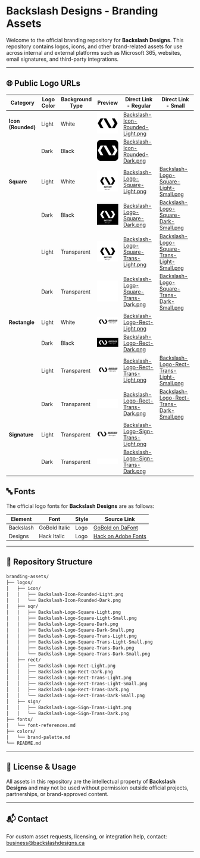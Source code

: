 
# Backslash Designs - Branding Assets

Welcome to the official branding repository for **Backslash Designs**. This repository contains logos, icons, and other brand-related assets for use across internal and external platforms such as Microsoft 365, websites, email signatures, and third-party integrations.

---

## 🌐 Public Logo URLs

| Category           | Logo Color | Background Type | Preview                                                                     | Direct Link - Regular                                                                                                                                         | Direct Link - Small                                                                                                                                                       |
|--------------------|------------|------------------|------------------------------------------------------------------------------|---------------------------------------------------------------------------------------------------------------------------------------------------------------|---------------------------------------------------------------------------------------------------------------------------------------------------------------------------|
| **Icon (Rounded)** | Light      | White            | <img src="logos/icon/Backslash-Icon-Rounded-Light.png" width="100"/>         | [Backslash-Icon-Rounded-Light.png](https://raw.githubusercontent.com/Backslash-Designs/branding/main/logos/icon/Backslash-Icon-Rounded-Light.png)            |                                                                                                                                                                           |
|                    | Dark       | Black            | <img src="logos/icon/Backslash-Icon-Rounded-Dark.png" width="100"/>          | [Backslash-Icon-Rounded-Dark.png](https://raw.githubusercontent.com/Backslash-Designs/branding/main/logos/icon/Backslash-Icon-Rounded-Dark.png)              |                                                                                                                                                                           |
| **Square**         | Light      | White            | <img src="logos/sqr/Backslash-Logo-Square-Light.png" width="100"/>          | [Backslash-Logo-Square-Light.png](https://raw.githubusercontent.com/Backslash-Designs/branding/main/logos/sqr/Backslash-Logo-Square-Light.png)              | [Backslash-Logo-Square-Light-Small.png](https://raw.githubusercontent.com/Backslash-Designs/branding/main/logos/sqr/Backslash-Logo-Square-Light-Small.png)              |
|                    | Dark       | Black            | <img src="logos/sqr/Backslash-Logo-Square-Dark.png" width="100"/>           | [Backslash-Logo-Square-Dark.png](https://raw.githubusercontent.com/Backslash-Designs/branding/main/logos/sqr/Backslash-Logo-Square-Dark.png)                | [Backslash-Logo-Square-Dark-Small.png](https://raw.githubusercontent.com/Backslash-Designs/branding/main/logos/sqr/Backslash-Logo-Square-Dark-Small.png)                |
|                    | Light      | Transparent      | <img src="logos/sqr/Backslash-Logo-Square-Trans-Light.png" width="100"/>    | [Backslash-Logo-Square-Trans-Light.png](https://raw.githubusercontent.com/Backslash-Designs/branding/main/logos/sqr/Backslash-Logo-Square-Trans-Light.png)  | [Backslash-Logo-Square-Trans-Light-Small.png](https://raw.githubusercontent.com/Backslash-Designs/branding/main/logos/sqr/Backslash-Logo-Square-Trans-Light-Small.png)  |
|                    | Dark       | Transparent      | <img src="logos/sqr/Backslash-Logo-Square-Trans-Dark.png" width="100"/>     | [Backslash-Logo-Square-Trans-Dark.png](https://raw.githubusercontent.com/Backslash-Designs/branding/main/logos/sqr/Backslash-Logo-Square-Trans-Dark.png)    | [Backslash-Logo-Square-Trans-Dark-Small.png](https://raw.githubusercontent.com/Backslash-Designs/branding/main/logos/sqr/Backslash-Logo-Square-Trans-Dark-Small.png)    |
| **Rectangle**      | Light      | White            | <img src="logos/rect/Backslash-Logo-Rect-Light.png" width="100"/>            | [Backslash-Logo-Rect-Light.png](https://raw.githubusercontent.com/Backslash-Designs/branding/main/logos/rect/Backslash-Logo-Rect-Light.png)                  |                                                                                                                                                                           |
|                    | Dark       | Black            | <img src="logos/rect/Backslash-Logo-Rect-Dark.png" width="100"/>             | [Backslash-Logo-Rect-Dark.png](https://raw.githubusercontent.com/Backslash-Designs/branding/main/logos/rect/Backslash-Logo-Rect-Dark.png)                     |                                                                                                                                                                           |
|                    | Light      | Transparent      | <img src="logos/rect/Backslash-Logo-Rect-Trans-Light.png" width="100"/>      | [Backslash-Logo-Rect-Trans-Light.png](https://raw.githubusercontent.com/Backslash-Designs/branding/main/logos/rect/Backslash-Logo-Rect-Trans-Light.png)      | [Backslash-Logo-Rect-Trans-Light-Small.png](https://raw.githubusercontent.com/Backslash-Designs/branding/main/logos/rect/Backslash-Logo-Rect-Trans-Light-Small.png)      |
|                    | Dark       | Transparent      | <img src="logos/rect/Backslash-Logo-Rect-Trans-Dark.png" width="100"/>       | [Backslash-Logo-Rect-Trans-Dark.png](https://raw.githubusercontent.com/Backslash-Designs/branding/main/logos/rect/Backslash-Logo-Rect-Trans-Dark.png)         | [Backslash-Logo-Rect-Trans-Dark-Small.png](https://raw.githubusercontent.com/Backslash-Designs/branding/main/logos/rect/Backslash-Logo-Rect-Trans-Dark-Small.png)         |
| **Signature**      | Light      | Transparent      | <img src="logos/sign/Backslash-Logo-Sign-Trans-Light.png" width="100"/>      | [Backslash-Logo-Sign-Trans-Light.png](https://raw.githubusercontent.com/Backslash-Designs/branding/main/logos/sign/Backslash-Logo-Sign-Trans-Light.png)      |                                                                                                                                                                           |
|                    | Dark       | Transparent      | <img src="logos/sign/Backslash-Logo-Sign-Trans-Dark.png" width="100"/>       | [Backslash-Logo-Sign-Trans-Dark.png](https://raw.githubusercontent.com/Backslash-Designs/branding/main/logos/sign/Backslash-Logo-Sign-Trans-Dark.png)         |                                                                                                                                                                           |

## 🔤 Fonts

The official logo fonts for **Backslash Designs** are as follows:

| Element     | Font             | Style  | Source Link |
|-------------|------------------|--------|-------------|
| Backslash   | GoBold Italic    | Logo   | [GoBold on DaFont](https://www.dafont.com/gobold.font) |
| Designs     | Hack Italic      | Logo   | [Hack on Adobe Fonts](https://fonts.adobe.com/fonts/hack) |

---
## 📁 Repository Structure

```
branding-assets/  
├── logos/  
│   ├── icon/  
│   │   ├── Backslash-Icon-Rounded-Light.png  
│   │   └── Backslash-Icon-Rounded-Dark.png  
│   ├── sqr/  
│   │   ├── Backslash-Logo-Square-Light.png  
│   │   ├── Backslash-Logo-Square-Light-Small.png  
│   │   ├── Backslash-Logo-Square-Dark.png  
│   │   ├── Backslash-Logo-Square-Dark-Small.png  
│   │   ├── Backslash-Logo-Square-Trans-Light.png  
│   │   ├── Backslash-Logo-Square-Trans-Light-Small.png  
│   │   ├── Backslash-Logo-Square-Trans-Dark.png  
│   │   └── Backslash-Logo-Square-Trans-Dark-Small.png  
│   ├── rect/  
│   │   ├── Backslash-Logo-Rect-Light.png  
│   │   ├── Backslash-Logo-Rect-Dark.png  
│   │   ├── Backslash-Logo-Rect-Trans-Light.png  
│   │   ├── Backslash-Logo-Rect-Trans-Light-Small.png  
│   │   ├── Backslash-Logo-Rect-Trans-Dark.png  
│   │   └── Backslash-Logo-Rect-Trans-Dark-Small.png  
│   ├── sign/  
│   │   ├── Backslash-Logo-Sign-Trans-Light.png  
│   │   └── Backslash-Logo-Sign-Trans-Dark.png  
├── fonts/  
│   └── font-references.md  
├── colors/  
│   └── brand-palette.md  
└── README.md  
```
---

## 📄 License & Usage

All assets in this repository are the intellectual property of **Backslash Designs** and may not be used without permission outside official projects, partnerships, or brand-approved content.

---

## 📬 Contact

For custom asset requests, licensing, or integration help, contact:
business@backslashdesigns.ca

---
